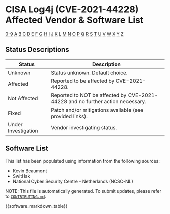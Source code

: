 # CISA Log4j (CVE-2021-44228) Affected Vendor & Software List #

[0-9](software_lists/software_list_Non-Alphabet.md) [A](software_lists/software_list_a.md)
[B](software_lists/software_list_b.md) [C](software_lists/software_list_c.md)
[D](software_lists/software_list_d.md) [E](software_lists/software_list_e.md)
[F](software_lists/software_list_f.md) [G](software_lists/software_list_g.md)
[H](software_lists/software_list_h.md) [I](software_lists/software_list_i.md)
[J](software_lists/software_list_j.md) [K](software_lists/software_list_k.md)
[L](software_lists/software_list_l.md) [M](software_lists/software_list_m.md)
[N](software_lists/software_list_n.md) [O](software_lists/software_list_o.md)
[P](software_lists/software_list_p.md) [Q](software_lists/software_list_q.md)
[R](software_lists/software_list_r.md) [S](software_lists/software_list_s.md)
[T](software_lists/software_list_t.md) [U](software_lists/software_list_u.md)
[V](software_lists/software_list_v.md) [W](software_lists/software_list_w.md)
[X](software_lists/software_list_x.md) [Y](software_lists/software_list_y.md)
[Z](software_lists/software_list_z.md)

## Status Descriptions ##

| Status | Description |
| ------ | ----------- |
| Unknown | Status unknown. Default choice. |
| Affected | Reported to be affected by CVE-2021-44228. |
| Not Affected | Reported to NOT be affected by CVE-2021-44228 and no further action necessary. |
| Fixed | Patch and/or mitigations available (see provided links). |
| Under Investigation | Vendor investigating status. |

## Software List ##

This list has been populated using information from the following sources:

- Kevin Beaumont
- SwitHak
- National Cyber Security Centre - Netherlands (NCSC-NL)

NOTE: This file is automatically generated. To submit updates, please refer to
[`CONTRIBUTING.md`](CONTRIBUTING.md).

{{software_markdown_table}}
